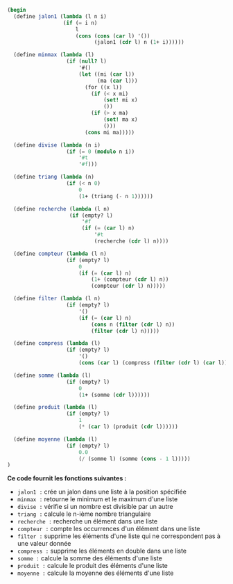 ```scheme
(begin
  (define jalon1 (lambda (l n i)
                  (if (= i n)
                      l
                      (cons (cons (car l) '())
                            (jalon1 (cdr l) n (1+ i))))))

  (define minmax (lambda (l)
                   (if (null? l)
                       '#()
                       (let ((mi (car l))
                             (ma (car l)))
                         (for ((x l))
                           (if (< x mi)
                               (set! mi x)
                               ())
                           (if (> x ma)
                               (set! ma x)
                               ()))
                         (cons mi ma)))))

  (define divise (lambda (n i)
                   (if (= 0 (modulo n i))
                       '#t
                       '#f)))

  (define triang (lambda (n)
                   (if (< n 0)
                       0
                       (1+ (triang (- n 1))))))

  (define recherche (lambda (l n)
                    (if (empty? l)
                        '#f
                        (if (= (car l) n)
                            '#t
                            (recherche (cdr l) n))))

  (define compteur (lambda (l n)
                   (if (empty? l)
                       0
                       (if (= (car l) n)
                           (1+ (compteur (cdr l) n))
                           (compteur (cdr l) n)))))

  (define filter (lambda (l n)
                   (if (empty? l)
                       '()
                       (if (= (car l) n)
                           (cons n (filter (cdr l) n))
                           (filter (cdr l) n)))))

  (define compress (lambda (l)
                   (if (empty? l)
                       '()
                       (cons (car l) (compress (filter (cdr l) (car l))))))

  (define somme (lambda (l)
                   (if (empty? l)
                       0
                       (1+ (somme (cdr l))))))

  (define produit (lambda (l)
                   (if (empty? l)
                       1
                       (* (car l) (produit (cdr l))))))

  (define moyenne (lambda (l)
                   (if (empty? l)
                       0.0
                       (/ (somme l) (somme (cons - 1 l)))))
)
```

**Ce code fournit les fonctions suivantes :**

* `jalon1 :` crée un jalon dans une liste à la position spécifiée
* `minmax :` retourne le minimum et le maximum d'une liste
* `divise :` vérifie si un nombre est divisible par un autre
* `triang :` calcule le n-ième nombre triangulaire
* `recherche :` recherche un élément dans une liste
* `compteur :` compte les occurrences d'un élément dans une liste
* `filter :` supprime les éléments d'une liste qui ne correspondent pas à une valeur donnée
* `compress :` supprime les éléments en double dans une liste
* `somme :` calcule la somme des éléments d'une liste
* `produit :` calcule le produit des éléments d'une liste
* `moyenne :` calcule la moyenne des éléments d'une liste
